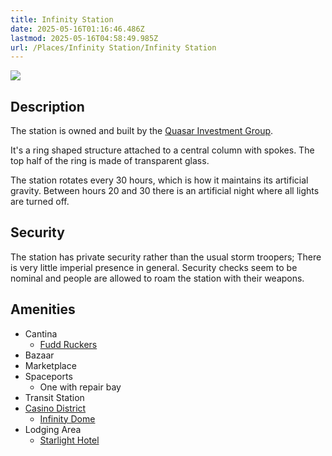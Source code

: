 ```yaml
---
title: Infinity Station
date: 2025-05-16T01:16:46.486Z
lastmod: 2025-05-16T04:58:49.985Z
url: /Places/Infinity Station/Infinity Station
---
```

<img src="/ob/Images/Infinity%20Station%20Diagram.png">

## Description

The station is owned and built by the [Quasar Investment Group](/Factions%20and%20Groups/Quasar%20Investment%20Group).

It's a ring shaped structure attached to a central column with spokes. The top half of the ring is made of transparent glass.

The station rotates every 30 hours, which is how it maintains its artificial gravity. Between hours 20 and 30 there is an artificial night where all lights are turned off.

## Security

The station has private security rather than the usual storm troopers; There is very little imperial presence in general. Security checks seem to be nominal and people are allowed to roam the station with their weapons.

## Amenities

* Cantina
  * [Fudd Ruckers](../Fudd%20Ruckers)
* Bazaar
* Marketplace
* Spaceports
  * One with repair bay
* Transit Station
* [Casino District](../Casino%20District)
  * [Infinity Dome](../Infinity%20Dome)
* Lodging Area
  * [Starlight Hotel](../Starlight%20Hotel)

